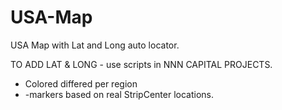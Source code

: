 # USA-Map
USA Map with Lat and Long auto locator. 


TO ADD LAT & LONG - use scripts in NNN CAPITAL PROJECTS.

- Colored differed per region
- -markers based on real StripCenter locations.
